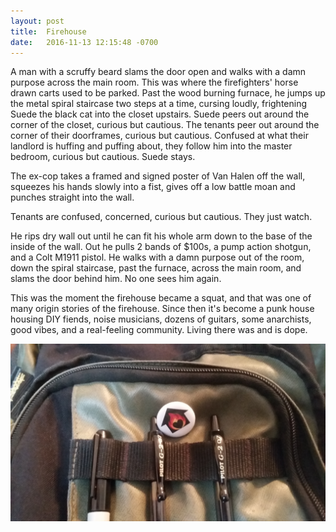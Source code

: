 ```yaml
---
layout: post
title:  Firehouse
date:   2016-11-13 12:15:48 -0700
---
```



A man with a scruffy beard slams the door open and walks with a damn purpose
across the main room. This was where the firefighters' horse drawn carts used to be
parked. Past the wood burning furnace, he jumps up the metal spiral staircase two
steps at a time, cursing loudly, frightening Suede the black cat into the
closet upstairs. Suede peers out around the corner of the closet, curious but cautious. The
tenants peer out around the corner of their doorframes, curious but cautious.
Confused at what their landlord is huffing and puffing about, they follow him
into the master bedroom, curious but cautious. Suede stays.

The ex-cop takes a framed and signed poster of Van Halen off the wall, squeezes
his hands slowly into a fist, gives off a low battle moan and punches straight
into the wall.

Tenants are confused, concerned, curious but cautious. They just watch.

He rips dry wall out until he can fit his whole arm down to the base of the
inside of the wall. Out he pulls 2 bands of $100s, a pump action shotgun, and
a Colt M1911 pistol. He walks with a damn purpose out of the room, down the
spiral staircase, past the furnace, across the main room, and slams the door
behind him. No one sees him again.

This was the moment the firehouse became a squat, and that was one of many origin
stories of the firehouse. Since then it's become a punk house housing DIY
fiends, noise musicians, dozens of guitars, some anarchists, good vibes, and
a real-feeling community. Living there was and is dope.

![Firehouse button](/assets/firehouse.jpg)
